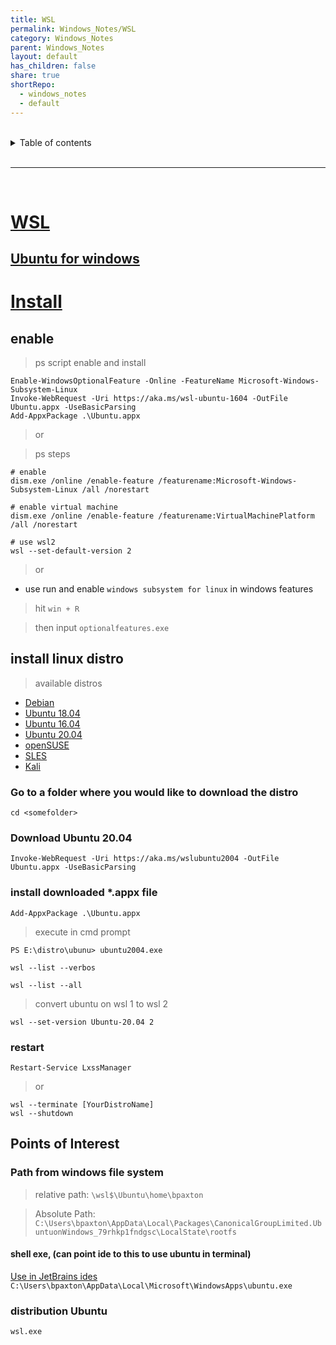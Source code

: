 ```yaml
---
title: WSL
permalink: Windows_Notes/WSL
category: Windows_Notes
parent: Windows_Notes
layout: default
has_children: false
share: true
shortRepo:
  - windows_notes
  - default    
---
```



<br/>    

<details markdown="block">    
<summary>    
Table of contents    
</summary>    
{: .text-delta }    
1. TOC    
{:toc}    
</details>    

<br/>    

***    

<br/>    

# [WSL](https://learn.microsoft.com/en-us/windows/wsl/basic-commands)

## [Ubuntu for windows](https://docs.microsoft.com/en-us/windows/wsl/reference)

# [Install](https://docs.microsoft.com/en-gb/windows/wsl/install-win10)

## enable

> ps script enable and install

```shell    
Enable-WindowsOptionalFeature -Online -FeatureName Microsoft-Windows-Subsystem-Linux    
Invoke-WebRequest -Uri https://aka.ms/wsl-ubuntu-1604 -OutFile Ubuntu.appx -UseBasicParsing    
Add-AppxPackage .\Ubuntu.appx    
```    

> or

> ps steps

```shell    
# enable    
dism.exe /online /enable-feature /featurename:Microsoft-Windows-Subsystem-Linux /all /norestart    
    
# enable virtual machine    
dism.exe /online /enable-feature /featurename:VirtualMachinePlatform /all /norestart    
    
# use wsl2    
wsl --set-default-version 2    
```    

> or

- use run and enable ```windows subsystem for linux``` in windows features

> hit ```win + R```

> then input ```optionalfeatures.exe```

## install linux distro

> available distros

- [Debian](https://aka.ms/wsl-debian-gnulinux)
- [Ubuntu 18.04](https://aka.ms/wsl-ubuntu-1804)
- [Ubuntu 16.04](https://aka.ms/wsl-ubuntu-1604)
- [Ubuntu 20.04](https://aka.ms/wslubuntu2004)
- [openSUSE](https://aka.ms/wsl-opensuse-42)
- [SLES](https://aka.ms/wsl-sles-12)
- [Kali](https://aka.ms/wsl-kali-linux)

### Go to a folder where you would like to download the distro

```shell
cd <somefolder>
```

### Download Ubuntu 20.04

```shell
Invoke-WebRequest -Uri https://aka.ms/wslubuntu2004 -OutFile Ubuntu.appx -UseBasicParsing
```

### install downloaded *.appx file

```shell
Add-AppxPackage .\Ubuntu.appx
```

> execute in cmd prompt

```shell
PS E:\distro\ubunu> ubuntu2004.exe
```

```shell
wsl --list --verbos
```

```shell
wsl --list --all
```

> convert ubuntu on wsl 1 to wsl 2

```shell
wsl --set-version Ubuntu-20.04 2
```

### restart

```shell
Restart-Service LxssManager
```

> or

```shell  
wsl --terminate [YourDistroName]    
wsl --shutdown    
```

## Points of Interest

### Path from windows file system

> relative path: ```\wsl$\Ubuntu\home\bpaxton```

> Absolute Path: ```C:\Users\bpaxton\AppData\Local\Packages\CanonicalGroupLimited.UbuntuonWindows_79rhkp1fndgsc\LocalState\rootfs```

#### shell exe, (can point ide to this to use ubuntu in terminal)

[Use in JetBrains ides]( https://www.jetbrains.com/help/idea/how-to-use-wsl-development-environment-in-product.html)
```C:\Users\bpaxton\AppData\Local\Microsoft\WindowsApps\ubuntu.exe```

### distribution Ubuntu

```wsl.exe```
